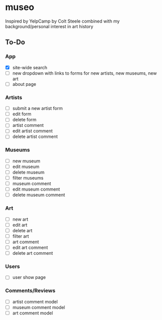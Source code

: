 # museo

Inspired by YelpCamp by Colt Steele combined with my background/personal interest in art history

## To-Do
### App
- [x] site-wide search
- [ ] new dropdown with links to forms for new artists, new museums, new art
- [ ] about page

### Artists
- [ ] submit a new artist form
- [ ] edit form
- [ ] delete form
- [ ] artist comment
- [ ] edit artist comment
- [ ] delete artist comment

### Museums
- [ ] new museum
- [ ] edit museum
- [ ] delete museum
- [ ] filter museums
- [ ] museum comment
- [ ] edit museum comment
- [ ] delete museum comment

### Art
- [ ] new art
- [ ] edit art
- [ ] delete art
- [ ] filter art
- [ ] art comment
- [ ] edit art comment
- [ ] delete art comment

### Users
- [ ] user show page

### Comments/Reviews
- [ ] artist comment model
- [ ] museum comment model
- [ ] art comment model